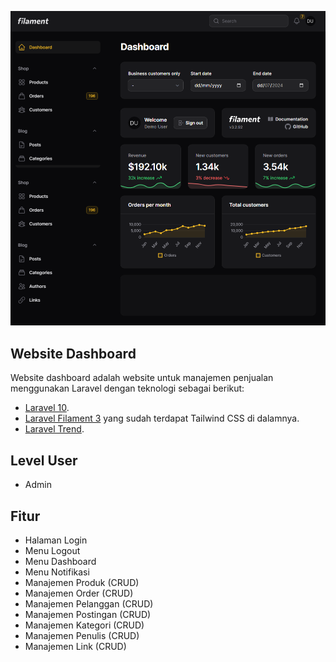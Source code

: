 <p align="center"><img src="dashboard.png" alt="Dashboard" title="Dashboard"></p>

## Website Dashboard

Website dashboard adalah website untuk manajemen penjualan menggunakan Laravel dengan teknologi sebagai berikut:

- [Laravel 10](https://laravel.com/docs/10.x/releases).
- [Laravel Filament 3](https://filamentphp.com/docs/3.x/panels/installation) yang sudah terdapat Tailwind CSS di dalamnya.
- [Laravel Trend](https://github.com/Flowframe/laravel-trend).

## Level User

- Admin

## Fitur

- Halaman Login
- Menu Logout
- Menu Dashboard
- Menu Notifikasi
- Manajemen Produk (CRUD)
- Manajemen Order (CRUD)
- Manajemen Pelanggan (CRUD)
- Manajemen Postingan (CRUD)
- Manajemen Kategori (CRUD)
- Manajemen Penulis (CRUD)
- Manajemen Link (CRUD)